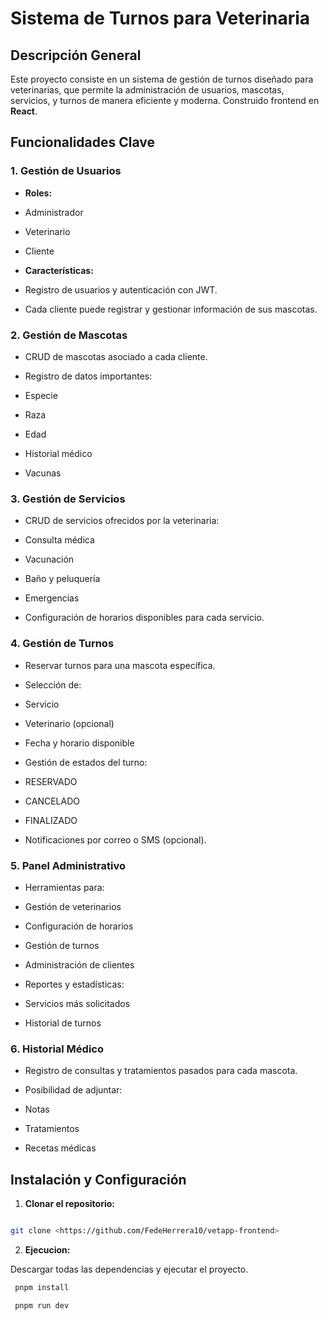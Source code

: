 # Sistema de Turnos para Veterinaria

  
## Descripción General

Este proyecto consiste en un sistema de gestión de turnos diseñado para veterinarias, que permite la administración de usuarios, mascotas, servicios, y turnos de manera eficiente y moderna. Construido frontend en **React**.

  
## Funcionalidades Clave

  

### 1. Gestión de Usuarios

-  **Roles:**

- Administrador

- Veterinario

- Cliente

-  **Características:**

- Registro de usuarios y autenticación con JWT.

- Cada cliente puede registrar y gestionar información de sus mascotas.

  

### 2. Gestión de Mascotas

- CRUD de mascotas asociado a cada cliente.

- Registro de datos importantes:

- Especie

- Raza

- Edad

- Historial médico

- Vacunas

  

### 3. Gestión de Servicios

- CRUD de servicios ofrecidos por la veterinaria:

- Consulta médica

- Vacunación

- Baño y peluquería

- Emergencias

- Configuración de horarios disponibles para cada servicio.

  

### 4. Gestión de Turnos

- Reservar turnos para una mascota específica.

- Selección de:

- Servicio

- Veterinario (opcional)

- Fecha y horario disponible

- Gestión de estados del turno:

- RESERVADO

- CANCELADO

- FINALIZADO

- Notificaciones por correo o SMS (opcional).

  

### 5. Panel Administrativo

- Herramientas para:

- Gestión de veterinarios

- Configuración de horarios

- Gestión de turnos

- Administración de clientes

- Reportes y estadísticas:

- Servicios más solicitados

- Historial de turnos

  

### 6. Historial Médico

- Registro de consultas y tratamientos pasados para cada mascota.

- Posibilidad de adjuntar:

- Notas

- Tratamientos

- Recetas médicas

  

  

## Instalación y Configuración

  

1.  **Clonar el repositorio:**

```bash

git clone <https://github.com/FedeHerrera10/vetapp-frontend>

```

  

2.  **Ejecucion:**

 Descargar todas las dependencias y ejecutar el proyecto.

```bash
 pnpm install

 pnpm run dev

```
